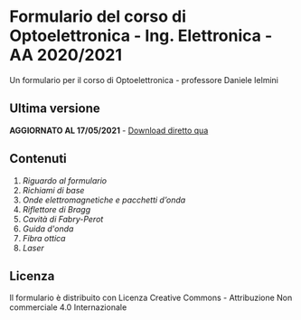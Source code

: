 # Formulario del corso di Optoelettronica - Ing. Elettronica - AA 2020/2021

Un formulario per il corso di Optoelettronica - professore Daniele Ielmini

## Ultima versione

**AGGIORNATO AL 17/05/2021** - [Download diretto qua](https://github.com/lorossi/formulario-optoelettronica/raw/master/formulario-optoelettronica.pdf)

## Contenuti

1. *Riguardo al formulario*
1. *Richiami di base*
1. *Onde elettromagnetiche e pacchetti d’onda*
1. *Riflettore di Bragg*
1. *Cavità di Fabry-Perot*
1. *Guida d'onda*
1. *Fibra ottica*
1. *Laser*

## Licenza

Il formulario è distribuito con Licenza Creative Commons - Attribuzione Non commerciale 4.0 Internazionale
